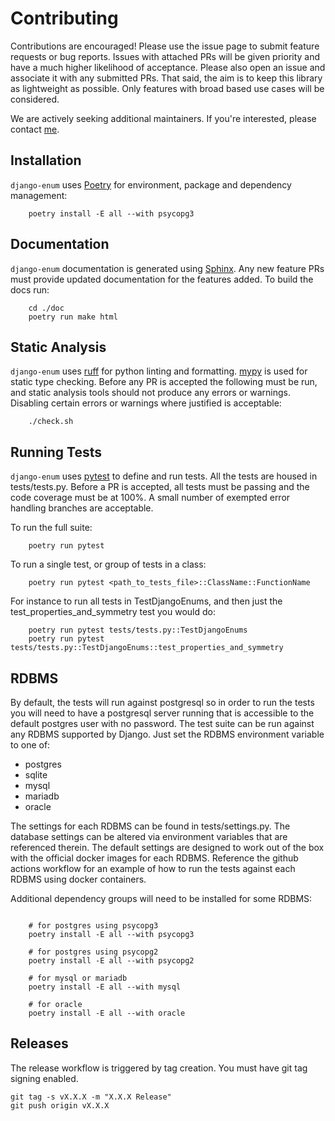 # Contributing

Contributions are encouraged! Please use the issue page to submit feature requests or bug reports. Issues with attached PRs will be given priority and have a much higher likelihood of acceptance. Please also open an issue and associate it with any submitted PRs. That said, the aim is to keep this library as lightweight as possible. Only features with broad based use cases will be considered.

We are actively seeking additional maintainers. If you're interested, please contact [me](https://github.com/bckohan).


## Installation

`django-enum` uses [Poetry](https://python-poetry.org/) for environment, package and dependency management:

```console
    poetry install -E all --with psycopg3
```

## Documentation

`django-enum` documentation is generated using [Sphinx](https://www.sphinx-doc.org). Any new feature PRs must provide updated documentation for the features added. To build the docs run:

```console
    cd ./doc
    poetry run make html
```

## Static Analysis

`django-enum` uses [ruff](https://docs.astral.sh/ruff) for python linting and formatting. [mypy](http://mypy-lang.org) is used for static type checking. Before any PR is accepted the following must be run, and static analysis tools should not produce any errors or warnings. Disabling certain errors or warnings where justified is acceptable:

```console
    ./check.sh
```


## Running Tests

`django-enum` uses [pytest](https://docs.pytest.org/) to define and run tests. All the tests are housed in tests/tests.py. Before a PR is accepted, all tests must be passing and the code coverage must be at 100%. A small number of exempted error handling branches are acceptable.

To run the full suite:

```console
    poetry run pytest
```

To run a single test, or group of tests in a class:

```console
    poetry run pytest <path_to_tests_file>::ClassName::FunctionName
```

For instance to run all tests in TestDjangoEnums, and then just the
test_properties_and_symmetry test you would do:

```console
    poetry run pytest tests/tests.py::TestDjangoEnums
    poetry run pytest tests/tests.py::TestDjangoEnums::test_properties_and_symmetry
```

## RDBMS

By default, the tests will run against postgresql so in order to run the tests you will need to have a postgresql server running that is accessible to the default postgres user with no password. The test suite can be run against any RDBMS supported by Django. Just set the RDBMS environment variable to one of:

  * postgres
  * sqlite
  * mysql
  * mariadb
  * oracle

The settings for each RDBMS can be found in tests/settings.py. The database settings can be altered via environment variables that are referenced therein. The default settings are designed to work out of the box with the official docker images for each RDBMS. Reference the github actions workflow for an example of how to run the tests against each RDBMS using docker containers.

Additional dependency groups will need to be installed for some RDBMS:

```console

    # for postgres using psycopg3
    poetry install -E all --with psycopg3

    # for postgres using psycopg2
    poetry install -E all --with psycopg2

    # for mysql or mariadb
    poetry install -E all --with mysql

    # for oracle
    poetry install -E all --with oracle
```

## Releases

The release workflow is triggered by tag creation. You must have git tag signing enabled.

```console
git tag -s vX.X.X -m "X.X.X Release"
git push origin vX.X.X
```